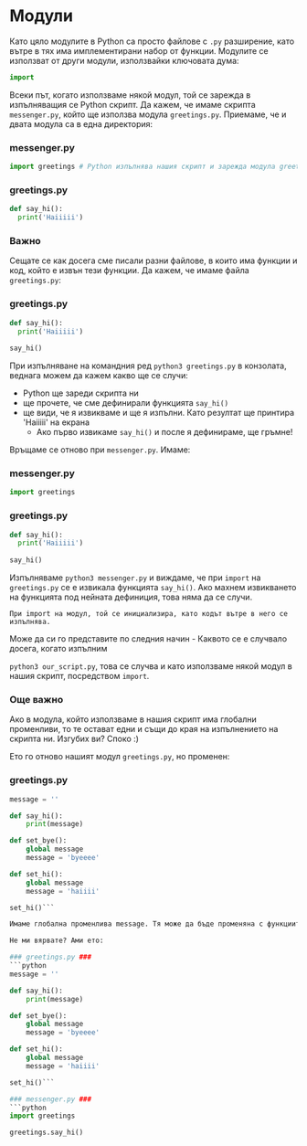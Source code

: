 # Модули #

Като цяло модулите в Python са просто файлове с ```.py``` разширение, като вътре в тях има имплементирани набор от функции. Модулите се използват от други модули, използвайки ключовата дума:
```python 
import
```
Всеки път, когато използваме някой модул, той се зарежда в изпълняващия се Python скрипт. 
Да кажем, че имаме скрипта ```messenger.py```, който ще използва модула ```greetings.py```. Приемаме, че и двата модула са в една директория:

### messenger.py ###
```python
import greetings # Python изпълнява нашия скрипт и зарежда модула greetings.py

```

### greetings.py ###
```python
def say_hi():
  print('Haiiiii')
```

### Важно ###
Сещате се как досега сме писали разни файлове, в които има функции и код, който е извън тези функции. Да кажем, че имаме файла ```greetings.py```:


### greetings.py ###
```python
def say_hi():
  print('Haiiiii')
  
say_hi()
```

При изпълняване на командния ред ``` python3 greetings.py ``` в конзолата, веднага можем да кажем какво ще се случи:
* Python ще зареди скрипта ни
* ще прочете, че сме дефинирали функцията ```say_hi()```
* ще види, че я извикваме и ще я изпълни. Като резултат ще принтира 'Haiiiii' на екрана
    - Ако първо извикаме ```say_hi()``` и после я дефинираме, ще гръмне!
    
    

Връщаме се отново при ``` messenger.py ```. Имаме:
### messenger.py ###
```python
import greetings

``` 

### greetings.py ###
```python
def say_hi():
  print('Haiiiii')
  
say_hi()
``` 

Изпълняваме ```python3 messenger.py``` и виждаме, че при ```import``` на ```greetings.py``` се е извикала функцията ```say_hi()```. Ако махнем извикването на функцията под нейната дефиниция, това няма да се случи.

``` При import на модул, той се инициализира, като кодът вътре в него се изпълнява. ```

Може да си го представите по следния начин - Каквото се е случвало досега, когато изпълним 

```python3 our_script.py```, това се случва и като използваме някой модул в нашия скрипт, посредством ```import```.


### Още важно ###
Ако в модула, който използваме в нашия скрипт има глобални променливи, то те остават едни и същи до края на изпълнението на скрипта ни. Изгубих ви? Споко :)


Ето го отново нашият модул ```greetings.py```, но променен:
### greetings.py ###
```python
message = ''

def say_hi():
	print(message)

def set_bye():
	global message
	message = 'byeeee'

def set_hi():
	global message
	message = 'haiiii'

set_hi()``` 

Имаме глобална променлива message. Тя може да бъде променяна с функциите ```set_hi()``` и ```set_bye()```. Вижда се, че след всички дефиниции се извиква set_hi(). Това какво значеше? - че ако изпълним ```python3 greetings.py``` или го използваме в друг модул с ```import greeetings```, ```set_hi()``` ще се извика и ```message``` ще се инициализира с ```'haiiii'```.

Не ми вярвате? Ами ето:

### greetings.py ###
```python
message = ''

def say_hi():
	print(message)

def set_bye():
	global message
	message = 'byeeee'

def set_hi():
	global message
	message = 'haiiii'

set_hi()``` 

### messenger.py ###
```python
import greetings

greetings.say_hi()
```


